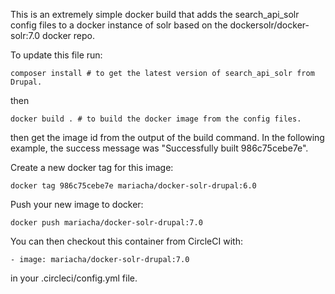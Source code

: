This is an extremely simple docker build that adds the search_api_solr
config files to a docker instance of solr based on the dockersolr/docker-solr:7.0
docker repo.

To update this file run:

```
composer install # to get the latest version of search_api_solr from Drupal.
```

then

```
docker build . # to build the docker image from the config files.
```

then get the image id from the output of the build command. In the following
example, the success message was "Successfully built 986c75cebe7e".

Create a new docker tag for this image:

```
docker tag 986c75cebe7e mariacha/docker-solr-drupal:6.0
```

Push your new image to docker:

```
docker push mariacha/docker-solr-drupal:7.0
```

You can then checkout this container from CircleCI with:

```
- image: mariacha/docker-solr-drupal:7.0
```

in your .circleci/config.yml file.
